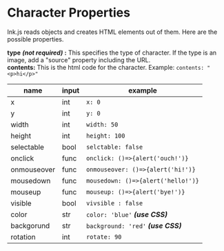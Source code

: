 # Character Properties
Ink.js reads objects and creates HTML elements out of them. Here are the possible properties.

**type** ***(not required)*** **:** This specifies the type of character. If the type is an image, add a "source" property including the URL.
<br>**contents:** This is the html code for the character. Example: `contents: "<p>hi</p>"`

name | input |example
--- | --- | ---
x | int | `x: 0`
y | int | `y: 0`
width | int | `width: 50`
height | int | `height: 100`
selectable|bool| `selctable: false`
onclick | func | `onclick: ()=>{alert('ouch!')}`
onmouseover | func | `onmouseover: ()=>{alert('hi!')}`
mousedown | func | `mousedown: ()=>{alert('hello!')}`
mouseup | func | `mouseup: ()=>{alert('bye!')}`
visible | bool | `vivsible : false`
color | str | `color: 'blue'` ***(use CSS)***
backgorund | str | `background: 'red'` ***(use CSS)***
rotation | int | `rotate: 90`

